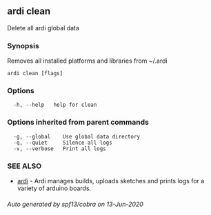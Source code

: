 ## ardi clean

Delete all ardi global data

### Synopsis


Removes all installed platforms and libraries from ~/.ardi

```
ardi clean [flags]
```

### Options

```
  -h, --help   help for clean
```

### Options inherited from parent commands

```
  -g, --global    Use global data directory
  -q, --quiet     Silence all logs
  -v, --verbose   Print all logs
```

### SEE ALSO

* [ardi](ardi.md)	 - Ardi manages builds, uploads sketches and prints logs for a variety of arduino boards.

###### Auto generated by spf13/cobra on 13-Jun-2020
